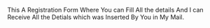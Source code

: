 This A Registration Form Where You can Fill All the details And I can Receive All the Detials which was Inserted By You in My Mail.
